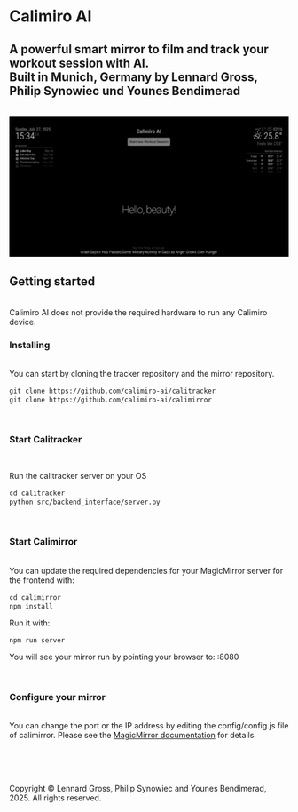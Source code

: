 # Calimiro AI

<h2>A powerful smart mirror to film and track your workout session with AI.<br>
Built in Munich, Germany by Lennard Gross, Philip Synowiec und Younes Bendimerad</h2>

<br>

<img src="thumbnail_frontend.png"/>

<br>

<h2>Getting started</h2>
<br>
Calimiro AI does not provide the required hardware to run any Calimiro device.

<br>
<h3>Installing</h3>
<br>
You can start by cloning the tracker repository and the mirror repository.

```
git clone https://github.com/calimiro-ai/calitracker
git clone https://github.com/calimiro-ai/calimirror
```
<br>
<h3>Start Calitracker</h3><br>

Run the calitracker server on your OS

```
cd calitracker
python src/backend_interface/server.py
```

<br>
<h3>Start Calimirror</h3>
<br>
You can update the required dependencies for your MagicMirror server for the frontend with:

```
cd calimirror
npm install
```

Run it with:
```
npm run server
```

You will see your mirror run by pointing your browser to: <SERVER IP>:8080

<br>
<h3>Configure your mirror</h3>
<br>
You can change the port or the IP address by editing the config/config.js file of calimirror. Please see the <a href="https://www.docs.magicmirror.builders">MagicMirror documentation</a> for details.

<br><br><br>

Copyright &copy; Lennard Gross, Philip Synowiec and Younes Bendimerad, 2025. All rights reserved.